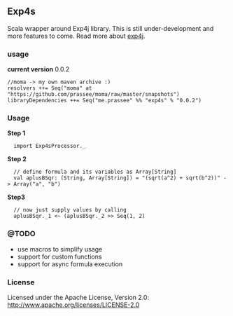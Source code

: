 ## Exp4s

Scala wrapper around Exp4j library. This is still under-development and more features to come. Read more about [exp4j](http://www.objecthunter.net/exp4j/). 

### usage

**current version** 0.0.2

    //moma -> my own maven archive :)
    resolvers ++= Seq("moma" at "https://github.com/prassee/moma/raw/master/snapshots")
    libraryDependencies ++= Seq("me.prassee" %% "exp4s" % "0.0.2")

### Usage

**Step 1**

      import Exp4sProcessor._
      
**Step 2**

      // define formula and its variables as Array[String]
      val aplusBSqr: (String, Array[String]) = "(sqrt(a^2) + sqrt(b^2))" -> Array("a", "b")

**Step3**

      // now just supply values by calling 
      aplusBSqr._1 <~ (aplusBSqr._2 >> Seq(1, 2)
      

### @TODO 

* use macros to simplify usage 
* support for custom functions
* support for async formula execution

### License

Licensed under the Apache License, Version 2.0: http://www.apache.org/licenses/LICENSE-2.0
